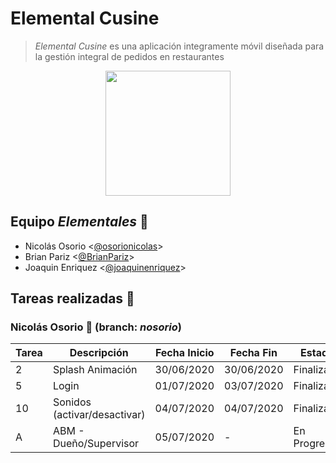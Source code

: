 # Elemental Cusine

> *Elemental Cusine* es una aplicación integramente móvil diseñada para la gestión integral de pedidos en restaurantes

<p align="center">
<img src="https://i.ibb.co/DL6LxbL/icon-transp.png" height="200">

## Equipo *Elementales* :rocket:
* Nicolás Osorio <[@osorionicolas](https://github.com/osorionicolas "Google!")>
* Brian Pariz <[@BrianPariz](https://github.com/BrianPariz, "Brian Pariz")>
* Joaquin Enriquez <[@joaquinenriquez](https://github.com/joaquinenriquez, "Joaquin Enriquez")>


## Tareas realizadas :hammer:
### Nicolás Osorio :wolf: (branch: *nosorio*)
| Tarea | Descripción | Fecha Inicio | Fecha Fin | Estado |
|---|---|---|---|---|
| 2 | Splash Animación | 30/06/2020 | 30/06/2020 | Finalizado |
| 5 | Login | 01/07/2020 | 03/07/2020 | Finalizado |
| 10| Sonidos (activar/desactivar) | 04/07/2020 | 04/07/2020 | Finalizado |
| A | ABM - Dueño/Supervisor | 05/07/2020 | - | En Progreso |


